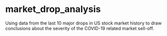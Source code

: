 # market_drop_analysis
Using data from the last 10 major drops in US stock market history to draw conclusions about the severity of the COVID-19 related market sell-off.
